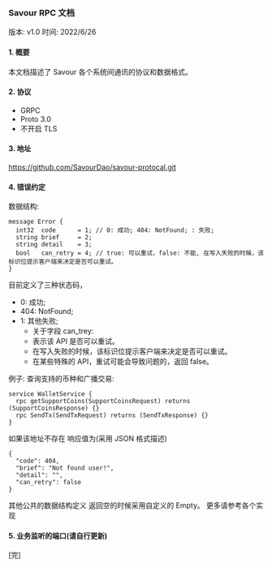 ### Savour RPC 文档
版本: v1.0
时间: 2022/6/26

#### 1. 概要

本文档描述了 Savour 各个系统间通讯的协议和数据格式。

#### 2. 协议

- GRPC
- Proto 3.0
- 不开启 TLS

#### 3. 地址

https://github.com/SavourDao/savour-protocal.git

#### 4. 错误约定
数据结构:
```
message Error {
  int32  code      = 1; // 0: 成功; 404: NotFound; : 失败;
  string brief     = 2;
  string detail    = 3;
  bool   can_retry = 4; // true: 可以重试，false: 不能, 在写入失败的时候，该标识位提示客户端来决定是否可以重试。
}
```
目前定义了三种状态码，
- 0: 成功;
- 404: NotFound;
- 1: 其他失败;
  - 关于字段 can_trey:
  - 表示该 API 是否可以重试。
  - 在写入失败的时候，该标识位提示客户端来决定是否可以重试。
  - 在某些特殊的 API，重试可能会导致问题的，返回 false。

例子: 查询支持的币种和广播交易:
```
service WalletService {
  rpc getSupportCoins(SupportCoinsRequest) returns (SupportCoinsResponse) {}
  rpc SendTx(SendTxRequest) returns (SendTxResponse) {}
}
```
如果该地址不存在 响应值为(采用 JSON 格式描述)
```
{
  "code": 404,
  "brief": "Not found user!",
  "detail": "",
  "can_retry": false
}
```
其他公共的数据结构定义
返回空的时候采用自定义的 Empty。
更多请参考各个实现

#### 5. 业务监听的端口(请自行更新)
[完]
